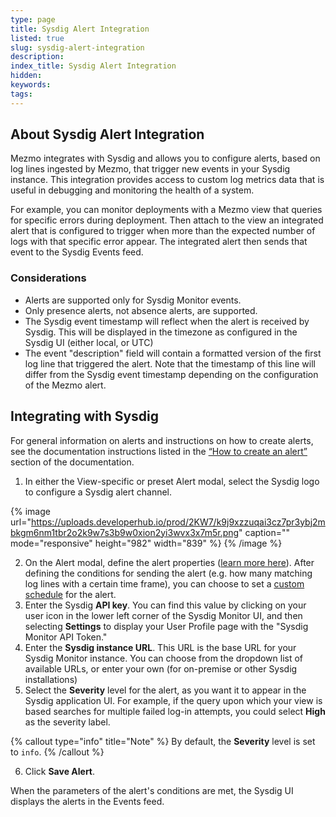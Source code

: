 ```yaml
---
type: page
title: Sysdig Alert Integration
listed: true
slug: sysdig-alert-integration
description: 
index_title: Sysdig Alert Integration
hidden: 
keywords: 
tags: 
---
```




## About Sysdig Alert Integration

Mezmo integrates with Sysdig and allows you to configure alerts, based on log lines ingested by Mezmo, that trigger new events in your Sysdig instance. This integration provides access to custom log metrics data that is useful in debugging and monitoring the health of a system.

For example, you can monitor deployments with a Mezmo view that queries for specific errors during deployment. Then attach to the view an integrated alert  that is configured to trigger when more than the expected number of logs with that specific error appear. The integrated alert then sends that event to the Sysdig Events feed.

### Considerations

- Alerts are supported only for Sysdig Monitor events.
- Only presence alerts, not absence alerts, are supported.
- The Sysdig event timestamp will reflect when the alert is received by Sysdig. This will be displayed in the timezone as configured in the Sysdig UI (either local, or UTC)
- The event "description" field will contain a formatted version of the first log line that triggered the alert. Note that the timestamp of this line will differ from the Sysdig event timestamp depending on the configuration of the Mezmo alert.

## Integrating with Sysdig

For general information on alerts and instructions on how to create alerts, see the documentation instructions listed in the [“How to create an alert”](/docs/alerts#how-to-create-an-alert) section of the documentation.

1. In either the View-specific or preset Alert modal, select the Sysdig logo to configure a Sysdig alert channel.



{% image url="https://uploads.developerhub.io/prod/2KW7/k9j9xzzuqai3cz7pr3ybj2mbkgm6nm1tbr2o2k9w7s3b9w0xion2yi3wvx3x7m5r.png" caption="" mode="responsive" height="982" width="839" %}
{% /image %}



2. On the Alert modal, define the alert properties ([learn more here](/docs/alerts#conditions-for-alerts)). After defining the conditions for sending the alert (e.g. how many matching log lines with a certain time frame), you can choose to set a [custom schedule](/docs/custom-schedule-for-alerts) for the alert.
3. Enter the Sysdig **API key**. You can find this value by clicking on your user icon in the lower left corner of the Sysdig Monitor UI, and then selecting  **Settings** to display your User Profile page with the "Sysdig Monitor API Token."
4. Enter the **Sysdig instance URL**. This URL is the base URL for your Sysdig Monitor instance. You can choose from the dropdown list of available URLs, or enter your own (for on-premise or other Sysdig installations)
5. Select the **Severity** level for the alert, as you want it to appear in the Sysdig application UI. For example, if the query upon which your view is based searches for multiple failed log-in attempts, you could select **High** as the severity label.



{% callout type="info" title="Note" %}
By default, the **Severity** level is set to `info`.
{% /callout %}



6. Click **Save Alert**.

When the parameters of the alert's conditions are met, the Sysdig UI displays the alerts in the Events feed.



